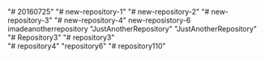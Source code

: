 "# 20160725" 
"# new-repository-1" 
"# new-repository-2" 
"# new-repository-3" 
"# new-repository-4" 
new-reposistory-6 
imadeanotherrepository 
"JustAnotherRepository" 
"JustAnotherRepository" 
"# Repository3" 
"# repository3"  
"# repository4" 
"repository6" 
"# repository110" 
